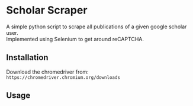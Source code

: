 # Scholar Scraper
A simple python script to scrape all publications of a given google scholar user.  
Implemented using Selenium to get around reCAPTCHA.  

## Installation
Download the chromedriver from: `https://chromedriver.chromium.org/downloads`

## Usage
